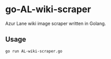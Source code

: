 # go-AL-wiki-scraper
Azur Lane wiki image scraper written in Golang.

## Usage
`go run AL-wiki-scraper.go`
